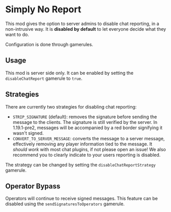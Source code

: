 # Simply No Report

This mod gives the option to server admins to disable chat reporting, in a non-intrusive way. 
It is **disabled by default** to let everyone decide what they want to do.

Configuration is done through gamerules.

## Usage

This mod is server side only. It can be enabled by setting the `disableChatReport` gamerule to `true`.

## Strategies

There are currently two strategies for disabling chat reporting:
- `STRIP_SIGNATURE` (default): removes the signature before sending the message to the clients.
  The signature is still verified by the server. In 1.19.1-pre2, messages will be accompanied by a red border
  signifying it wasn't signed.
- `CONVERT_TO_SERVER_MESSAGE`: converts the message to a server message, effectively removing any player
  information tied to the message. It *should work* with most chat plugins, if not please open an issue!
  We also recommend you to clearly indicate to your users reporting is disabled.

The strategy can be changed by setting the `disableChatReportStrategy` gamerule.

## Operator Bypass

Operators will continue to receive signed messages. This feature can be disabled using the 
`sendSignaturesToOperators` gamerule.